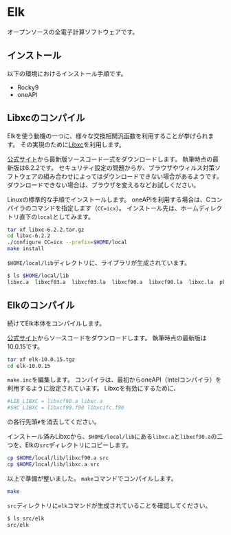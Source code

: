 # Elk

オープンソースの全電子計算ソフトウェアです。

## インストール

以下の環境におけるインストール手順です。

- Rocky9
- oneAPI

## Libxcのコンパイル

Elkを使う動機の一つに、様々な交換相関汎函数を利用することが挙げられます。
その実現のために[Libxc](https://libxc.gitlab.io/)を利用します。

[公式サイト](https://libxc.gitlab.io/download/)から最新版ソースコード一式をダウンロードします。
執筆時点の最新版は6.2.2です。
セキュリティ設定の問題からか、ブラウザやウィルス対策ソフトウェアの組み合わせによってはダウンロードできない場合があるようです。
ダウンロードできない場合は、ブラウザを変えるなどお試しください。

Linuxの標準的な手順でインストールします。
oneAPIを利用する場合は、Cコンパイラのコマンドを指定します（`CC=icx`）。
インストール先は、ホームディレクトリ直下の`local`としてみます。

```sh
tar xf libxc-6.2.2.tar.gz
cd libxc-6.2.2
./configure CC=icx --prefix=$HOME/local
make install
```

`$HOME/local/lib`ディレクトリに、ライブラリが生成されています。

```sh
$ ls $HOME/local/lib
libxc.a  libxcf03.a  libxcf03.la  libxcf90.a  libxcf90.la  libxc.la  pkgconfig
```

## Elkのコンパイル

続けてElk本体をコンパイルします。

[公式サイト](https://elk.sourceforge.io/)からソースコードをダウンロードします。
執筆時点の最新版は10.0.15です。

```sh
tar xf elk-10.0.15.tgz
cd elk-10.0.15
```

`make.inc`を編集します。
コンパイラは、最初からoneAPI（Intelコンパイラ）を利用するように設定されています。
Libxcを有効にするために、

```makefile
#LIB_LIBXC = libxcf90.a libxc.a
#SRC_LIBXC = libxcf90.f90 libxcifc.f90
```

の各行先頭`#`を消去してください。

インストール済みLibxcから、`$HOME/local/lib`にある`libxc.a`と`libxcf90.a`の二つを、Elkの`src`ディレクトリにコピーします。

```sh
cp $HOME/local/lib/libxcf90.a src
cp $HOME/local/lib/libxc.a src
```

以上で準備が整いました。
`make`コマンドでコンパイルします。

```sh
make
```

`src`ディレクトリに`elk`コマンドが生成されていることを確認してください。

```sh
$ ls src/elk
src/elk
```
